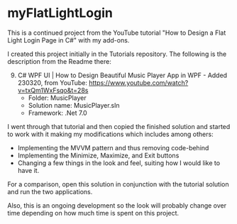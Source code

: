 # myFlatLightLogin
This is a continued project from the YouTube tutorial "How to Design a Flat Light Login Page in C#" with my add-ons. 

I created this project initially in the Tutorials repository. The following is the description from the Readme there:

9. C# WPF UI | How to Design Beautiful Music Player App in WPF - Added 230320, from YouTube: https://www.youtube.com/watch?v=txQm1WxFsqo&t=28s 
	- Folder: MusicPlayer
	- Solution name: MusicPlayer.sln
	- Framework: .Net 7.0

I went through that tutorial and then copied the finished solution and started to work with it making my modifications which includes among others:
  - Implementing the MVVM pattern and thus removing code-behind
  - Implementing the Minimize, Maximize, and Exit buttons
  - Changing a few things in the look and feel, suiting how I would like to have it. 

For a comparison, open this solution in conjunction with the tutorial solution and run the two applications. 

Also, this is an ongoing development so the look will probably change over time depending on how much time is spent on this project. 
